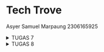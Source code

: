 # Tech Trove

Asyer Samuel Marpaung
2306165925

<details>
  <summary>TUGAS 7</summary>

**Jelaskan apa yang dimaksud dengan stateless widget dan stateful widget, dan jelaskan perbedaan dari keduanya.**

**Stateless Widget** adalah widget yang sifatnya statis, artinya tampilannya tidak berubah selama aplikasi berjalan. Setelah Stateless Widget dibuat, ia tidak memiliki kemampuan untuk memperbarui atau mengubah dirinya sendiri.

**Stateful Widget** adalah widget yang dinamis, yang dapat berubah-ubah seiring berjalannya aplikasi. Stateful Widget memiliki "state" atau kondisi yang memungkinkan tampilan dan data di dalamnya untuk diperbarui kapan saja. Misalnya, ketika pengguna berinteraksi dengan komponen yang memiliki aksi seperti tombol yang mengubah nilai, bidang input yang menerima teks, atau tampilan yang berubah berdasarkan data baru, Stateful Widget adalah pilihan yang tepat.

Secara sederhana, perbedaan utama antara Stateless dan Stateful Widget adalah pada kemampuannya untuk berubah: Stateless Widget bersifat tetap dan tidak dapat berubah setelah dibuat, sedangkan Stateful Widget memiliki kondisi yang dapat berubah seiring waktu, memungkinkan UI yang lebih dinamis dan interaktif.

**Sebutkan widget apa saja yang kamu gunakan pada proyek ini dan jelaskan fungsinya.**

- **Scaffold**: Menyediakan struktur dasar untuk halaman, termasuk area untuk AppBar dan body. Ini membantu dalam membangun layout yang konsisten di seluruh aplikasi.
- **AppBar**: Widget ini digunakan untuk menampilkan bagian atas halaman, termasuk judul aplikasi ("Tech Trove") dan warna latar belakang yang diambil dari tema.
- **Container**: Digunakan untuk mengatur warna latar belakang dan padding dari area body. Ini juga dapat berfungsi untuk membungkus widget lain dengan ukuran atau margin tertentu.
- **Column**: Menyusun widget anak secara vertikal. Dalam proyek ini, digunakan untuk menyusun elemen seperti InfoCard dan GridView.
- **Row**: Menyusun widget anak secara horizontal. Di sini, digunakan untuk menampilkan tiga InfoCard secara berdampingan.
- **SizedBox**: Memberikan ruang kosong antara widget. Dalam proyek ini, digunakan untuk memberikan jarak vertikal antara elemen.
- **Center**: Memposisikan widget anak di tengah area yang tersedia. Di sini, digunakan untuk menempatkan kolom yang berisi teks sambutan dan grid item.
- **Padding**: Menambahkan ruang di sekitar widget. Digunakan di sekitar teks untuk memberikan jarak yang nyaman.
- **GridView**: Menyediakan tampilan grid untuk menampilkan item. Dalam proyek ini, digunakan untuk menampilkan ItemCard dalam format grid dengan tiga kolom.
- **Card**: Widget yang digunakan untuk menampilkan konten dengan efek bayangan, memberi tampilan yang lebih menarik dan terpisah dari latar belakang.
- **Text**: Digunakan untuk menampilkan teks. Terdapat beberapa instance di mana widget ini digunakan, termasuk judul kartu dan teks sambutan.
- **Icon**: Menampilkan ikon dalam ItemCard. Di sini, ikon digunakan untuk merepresentasikan setiap item di dalam grid.
- **Material**: Memberikan material design yang dapat mengubah warna latar belakang dan memberikan efek visual seperti sudut melengkung.
- **InkWell**: Menambahkan efek ripple ketika kartu ditekan. Ini memberikan umpan balik visual kepada pengguna saat mereka berinteraksi dengan kartu.
- **SnackBar**: Digunakan untuk menampilkan pesan sementara di bagian bawah layar saat pengguna menekan kartu. Ini memberikan umpan balik yang jelas tentang interaksi.
- **ItemHomepage**: Kelas ini digunakan untuk merepresentasikan data untuk setiap item di dalam grid, termasuk nama, ikon, dan warna.

**Apa fungsi dari setState()? Jelaskan variabel apa saja yang dapat terdampak dengan fungsi tersebut.**

Fungsi setState() pada Flutter digunakan untuk memberitahukan framework bahwa ada perubahan pada state yang perlu diperbarui dalam tampilan (UI). Ketika setState() dipanggil, Flutter akan merender ulang widget yang terpengaruh sehingga UI aplikasi dapat menampilkan perubahan terbaru sesuai dengan data baru pada state.

_Variabel yang Terdampak oleh setState()_

Variabel-variabel yang berada dalam class State dari StatefulWidget dan diubah di dalam setState() akan memengaruhi tampilan. Berikut adalah contoh variabel yang umumnya terdampak:

1.  Variabel State Internal

- Contohnya: int counter, bool isVisible, String text, List items, dll.
- Variabel ini adalah data yang menentukan tampilan widget. Misalnya, jika kita mengubah nilai counter di dalam setState(), tampilan yang menampilkan nilai counter akan di-render ulang.

2.  Variabel yang Mengubah Kondisi UI

- Contohnya: Color backgroundColor, double fontSize, dll.
- Jika variabel-variabel ini diubah, setState() akan membuat tampilan bereaksi terhadap perubahan tersebut, misalnya mengubah warna atau ukuran font di UI.

3.  Variabel yang Mengontrol Interaksi Pengguna

- Contohnya: bool isLoading, bool isButtonEnabled, String buttonText, dll.
- Ini adalah variabel yang mungkin menentukan apakah tombol diaktifkan, teks tombol berubah, atau indikator loading ditampilkan. Dengan setState(), UI akan mencerminkan perubahan status dari variabel-variabel ini.

**Jelaskan perbedaan antara const dengan final.**

Di Flutter, const dan final digunakan untuk mendefinisikan variabel yang nilainya tidak bisa diubah, tetapi keduanya memiliki perbedaan kapan nilainya ditetapkan. Kata kunci const digunakan ketika nilai variabel sudah diketahui dan akan tetap sama sepanjang aplikasi berjalan. Nilai ini harus ditentukan saat kompilasi (compile-time), sehingga cocok untuk data yang benar-benar konstan, seperti angka tetap atau teks statis. Sementara itu, final digunakan ketika nilai variabel baru bisa diketahui saat aplikasi berjalan (runtime) dan tetap tidak dapat diubah setelah itu. final ideal untuk data yang tidak bisa diinisialisasi pada saat kompilasi tetapi tetap stabil setelahnya.

**Jelaskan bagaimana cara kamu mengimplementasikan checklist-checklist di atas.**

- **Membangun Struktur Utama Aplikasi**
  Pertama membuat widget MyHomePage, yang menjadi halaman utama aplikasi ini. Pada tahap ini, saya memastikan atribut penting, seperti npm, name, dan className, tersimpan dengan baik di dalam widget tersebut. Saya juga membuat daftar items, yang berisi instance ItemHomepage untuk setiap tombol yang diperlukan: "Lihat Daftar Produk," "Tambah Produk," dan "Logout." Saya ingin setiap tombol tampil dengan ikon, teks, dan warna yang berbeda. Struktur Scaffold, untuk memberikan tata letak dasar yang lengkap dengan AppBar dan body, sehingga halaman utama aplikasi dapat tersusun dengan baik.

- **Penambahan InfoCard untuk Informasi Dasar Pengguna**
  Saya membuat kelas InfoCard yang menampilkan NPM, Name, dan Class di bagian atas halaman dalam format tiga kartu secara horizontal. Setiap InfoCard dirancang untuk menerima judul (title) dan konten (content), yang disesuaikan dengan informasi pengguna. Dalam InfoCard, saya menggunakan Card dengan elevation untuk menambahkan efek bayangan ringan. Selain itu, saya mengatur lebar kartu menggunakan MediaQuery, yang membuat tampilan lebih responsif dan menggunakan Row dengan mainAxisAlignment spaceEvenly memudahkan dalam memastikan setiap kartu memiliki jarak yang merata di layar.

- **Merancang Tombol Interaktif dengan ItemHomepage dan ItemCard**
  Untuk bagian daftar tombol, saya menggunakan GridView.count dengan crossAxisCount 3 agar tiga tombol dapat ditampilkan dalam satu baris. Setiap tombol dikendalikan oleh ItemHomepage, yang menyimpan atribut nama (name), ikon (icon), dan warna (color). Dengan begitu, setiap tombol memiliki tampilan dan fungsi yang berbeda sesuai dengan arahan di checklist. Kemudian, saya membuat widget ItemCard yang menerima objek ItemHomepage dan menampilkan setiap tombol dalam bentuk kartu dengan ikon dan teks yang berada di tengah. Dalam ItemCard, saya menggunakan Material dan InkWell untuk memastikan tampilan warna yang konsisten dan memberikan animasi ketika tombol ditekan.

- **Mengimplementasikan Snackbar untuk Respon Tekan Tombol**
  Sesuai dengan checklist, saya menambahkan interaksi untuk setiap tombol menggunakan Snackbar. Saya membuat fungsi onTap pada setiap tombol di ItemCard, di mana ScaffoldMessenger.of(context).showSnackBar digunakan untuk menampilkan pesan. Saya memastikan Snackbar menampilkan teks dinamis berdasarkan tombol yang ditekan, menggunakan nilai dari item. name . Saya menambahkan hideCurrentSnackBar() sebelum menampilkan yang baru, untuk menghindari tampilan Snackbar yang menumpuk.

- **Membuat Kelas ItemHomepage sebagai Model Data Tombol**
Saya membuat kelas ItemHomepage untuk menyimpan atribut utama dari setiap tombol, yaitu nama, ikon, dan warna, agar lebih mudah untuk menambahkan atau mengedit tombol dengan atribut yang jelas tanpa perlu mengubah tampilan tombol secara langsung di MyHomePage.
</details>

<details>
  <summary>TUGAS 8</summary>

**Apa kegunaan const di Flutter? Jelaskan apa keuntungan ketika menggunakan const pada kode Flutter. Kapan sebaiknya kita menggunakan const, dan kapan sebaiknya tidak digunakan?**

Di Flutter, const digunakan untuk mendeklarasikan nilai konstan yang tidak akan berubah selama runtime aplikasi. Ini bisa diaplikasikan pada widget atau variabel yang tetap sama sepanjang waktu, membantu Flutter menghindari proses rebuild yang tidak perlu. Sebagai contoh, jika kita membuat sebuah widget statis seperti Text atau Icon yang tidak bergantung pada data dinamis, kita bisa mendeklarasikannya sebagai const. Dengan begitu, Flutter tahu bahwa widget tersebut bisa di-cache dan tidak perlu di-render ulang setiap kali antarmuka aplikasi di-refresh.

Menggunakan const memberikan keuntungan pada performa aplikasi. Dengan const, Flutter dapat menghemat penggunaan memori dan waktu komputasi, karena objek const hanya dibuat satu kali di memori dan dapat digunakan ulang tanpa perlu membuat objek baru setiap kali widget tersebut digunakan. Ini membuat aplikasi lebih efisien, terutama ketika ada banyak widget statis dalam antarmuka.

const sebaiknya digunakan pada widget atau variabel yang tidak akan berubah atau tidak perlu di-update berdasarkan kondisi tertentu, seperti teks atau ikon statis, atau layout yang sifatnya tetap. Dan penggunaan const perlu dihindari pada widget yang bergantung pada data dinamis atau state yang berubah-ubah.

**Jelaskan dan bandingkan penggunaan Column dan Row pada Flutter. Berikan contoh implementasi dari masing-masing layout widget ini!**

Column dan Row adalah widget dasar di Flutter yang digunakan untuk mengatur tata letak widget anak dalam bentuk vertikal dan horizontal. Column menyusun widget anak dalam satu arah ke bawah (vertikal), sedangkan Row menyusun widget anak secara mendatar (horizontal). Keduanya berguna untuk membuat tata letak sederhana yang fleksibel dan responsif.

Dalam penggunaan Column, widget ini cocok ketika kita ingin menampilkan elemen-elemen secara bertumpuk, seperti membuat daftar vertikal atau formulir. Kita bisa menyesuaikan alignment, padding, dan jarak antar-elemen di dalam Column untuk menghasilkan tampilan yang sesuai dengan kebutuhan. Contoh umum penggunaan Column adalah menampilkan elemen-elemen seperti judul, teks paragraf, dan tombol yang disusun ke bawah.

Row digunakan untuk menyusun elemen-elemen secara sejajar di dalam satu baris. Ini berguna ketika kita ingin membuat tata letak yang memerlukan penempatan elemen-elemen berdampingan, seperti ikon dan teks atau beberapa tombol dalam satu baris. Dengan Row, kita bisa mengatur alignment elemen ke kiri, tengah, atau kanan, serta mengatur spacing antar-widget anak.

Contoh Implementasi Column:

```
Column(
  mainAxisAlignment: MainAxisAlignment.center,
  children: [
    Text("Welcome to Flutter"),
    Text("This is a Column example"),
    ElevatedButton(onPressed: () {}, child: Text("Press Me")),
  ],
);
```

Contoh Implementasi Row:

```
Row(
  mainAxisAlignment: MainAxisAlignment.spaceEvenly,
  children: [
    Icon(Icons.home),
    Text("Home"),
    ElevatedButton(onPressed: () {}, child: Text("Settings")),
  ],
);
```

Dalam contoh di atas, Column menyusun elemen dari atas ke bawah, sementara Row menempatkannya dari kiri ke kanan.

**Sebutkan apa saja elemen input yang kamu gunakan pada halaman form yang kamu buat pada tugas kali ini. Apakah terdapat elemen input Flutter lain yang tidak kamu gunakan pada tugas ini? Jelaskan!**

Pada halaman form saya, elemen input yang digunakan adalah TextFormField. Elemen ini digunakan untuk menerima input dari pengguna pada beberapa field, yaitu Name, Amount, Price, dan Description. Setiap TextFormField memiliki atribut labelText, hintText, dan border, serta divalidasi untuk memastikan input yang benar. Misalnya, Amount dan Price divalidasi agar hanya menerima angka, sementara Name dan Description divalidasi agar tidak kosong dan memiliki panjang minimum tertentu.

Selain TextFormField, Flutter memiliki beberapa elemen input lainnya yang tidak digunakan pada tugas saya tersebut, seperti Checkbox, Radio, Switch, dan Slider. Checkbox cocok untuk pilihan ya atau tidak, seperti ketika pengguna diminta untuk menyetujui syarat dan ketentuan atau memilih lebih dari satu opsi. Radio digunakan untuk memilih satu dari beberapa opsi yang telah ditentukan, misalnya untuk memilih kategori produk atau status tertentu. Switch sering digunakan untuk pilihan on/off, seperti mengaktifkan atau menonaktifkan fitur tertentu dalam aplikasi, misalnya mengaktifkan notifikasi atau dark mode. Slider digunakan untuk memilih nilai dalam rentang tertentu, seperti menentukan harga atau jumlah suatu item dengan cara yang lebih interaktif dan visual.

**Bagaimana cara kamu mengatur tema (theme) dalam aplikasi Flutter agar aplikasi yang dibuat konsisten? Apakah kamu mengimplementasikan tema pada aplikasi yang kamu buat?**

Untuk mengatur tema dalam aplikasi Flutter agar konsisten, saya menggunakan fitur ThemeData yang disediakan oleh Flutter. Dengan ThemeData, saya dapat menentukan elemen-elemen visual dasar aplikasi, seperti warna latar belakang, warna teks, dan gaya widget, secara keseluruhan. Penggunaan tema yang terpusat ini membuat perubahan pada tampilan aplikasi dapat dilakukan dengan lebih mudah dan konsisten tanpa perlu mengubah setiap elemen satu per satu.

Pada aplikasi yang saya buat, saya mengimplementasikan tema yang diatur di dalam widget MyApp menggunakan ThemeData. Saya menggunakan ColorScheme untuk mengatur warna utama aplikasi, yaitu warna cyan untuk primary, warna ungu untuk secondary, dan warna abu-abu muda untuk latar belakang aplikasi (background). Dengan pengaturan ini, seluruh aplikasi akan mengikuti skema warna yang telah ditentukan tanpa perlu mengatur warna secara manual pada setiap widget.

Selain itu, saya juga mengaktifkan useMaterial3: true di dalam tema, yang mengaktifkan desain Material You di aplikasi. Ini memberikan tampilan dan nuansa yang lebih modern serta responsif terhadap preferensi pengguna.

**Bagaimana cara kamu menangani navigasi dalam aplikasi dengan banyak halaman pada Flutter?**

Dalam aplikasi Flutter yang memiliki banyak halaman, navigasi dapat dikelola menggunakan widget Navigator yang memungkinkan pengguna berpindah antar halaman dengan cara yang terstruktur. Saya menggunakan Navigator untuk menangani navigasi di aplikasi, baik untuk perpindahan halaman yang bersifat sementara (push) maupun menggantikan halaman yang sedang aktif (pushReplacement), untuk kembali ke halaman sebelumnya (pop). Ini memungkinkan pengguna untuk berinteraksi dengan berbagai bagian aplikasi dengan cara yang terorganisir.

Dalam kasus aplikasi yang saya buat, navigasi antar halaman dikendalikan melalui menu samping atau drawer. Pada kode yang saya buat, drawer terdiri dari beberapa ListTile, yang masing-masing mewakili halaman berbeda di aplikasi. Misalnya, terdapat item yang mengarahkan pengguna ke halaman utama MyHomePage, dan item yang mengarahkan ke halaman form untuk menambahkan produk, yaitu ProductEntryFormPage.

Untuk menangani navigasi, saya menggunakan metode Navigator.push, Navigator.pushReplacement, dan Navigator.pop. Pada item ListTile yang pertama, ketika pengguna memilih "Halaman Utama", saya menggunakan Navigator.pushReplacement untuk mengganti halaman yang aktif saat itu dengan MyHomePage, yang berfungsi menghilangkan halaman sebelumnya dari stack navigasi. Sedangkan untuk item "Tambah Product", saya menggunakan Navigator.push untuk memulai navigasi ke halaman baru (ProductEntryFormPage) tanpa menghapus halaman sebelumnya dari stack, dan Navigator.pop untuk menutup halaman saat pengguna selesai atau ingin kembali ke halaman sebelumnya

</details>
